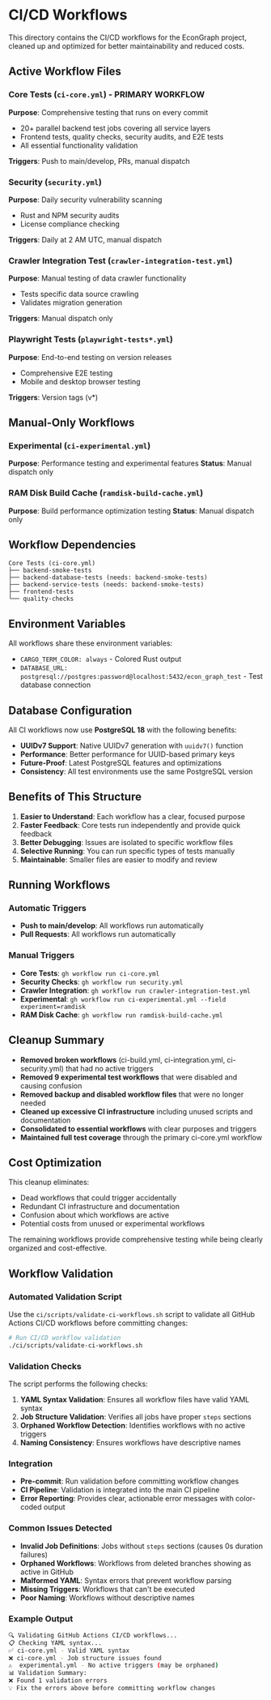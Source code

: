 # CI/CD Workflows

This directory contains the CI/CD workflows for the EconGraph project, cleaned up and optimized for better maintainability and reduced costs.

## Active Workflow Files

### Core Tests (`ci-core.yml`) - **PRIMARY WORKFLOW**
**Purpose**: Comprehensive testing that runs on every commit
- 20+ parallel backend test jobs covering all service layers
- Frontend tests, quality checks, security audits, and E2E tests
- All essential functionality validation

**Triggers**: Push to main/develop, PRs, manual dispatch

### Security (`security.yml`)
**Purpose**: Daily security vulnerability scanning
- Rust and NPM security audits
- License compliance checking

**Triggers**: Daily at 2 AM UTC, manual dispatch

### Crawler Integration Test (`crawler-integration-test.yml`)
**Purpose**: Manual testing of data crawler functionality
- Tests specific data source crawling
- Validates migration generation

**Triggers**: Manual dispatch only

### Playwright Tests (`playwright-tests*.yml`)
**Purpose**: End-to-end testing on version releases
- Comprehensive E2E testing
- Mobile and desktop browser testing

**Triggers**: Version tags (v*)

## Manual-Only Workflows

### Experimental (`ci-experimental.yml`)
**Purpose**: Performance testing and experimental features
**Status**: Manual dispatch only

### RAM Disk Build Cache (`ramdisk-build-cache.yml`)
**Purpose**: Build performance optimization testing
**Status**: Manual dispatch only

## Workflow Dependencies

```
Core Tests (ci-core.yml)
├── backend-smoke-tests
├── backend-database-tests (needs: backend-smoke-tests)
├── backend-service-tests (needs: backend-smoke-tests)
├── frontend-tests
└── quality-checks
```

## Environment Variables

All workflows share these environment variables:
- `CARGO_TERM_COLOR: always` - Colored Rust output
- `DATABASE_URL: postgresql://postgres:password@localhost:5432/econ_graph_test` - Test database connection

## Database Configuration

All CI workflows now use **PostgreSQL 18** with the following benefits:
- **UUIDv7 Support**: Native UUIDv7 generation with `uuidv7()` function
- **Performance**: Better performance for UUID-based primary keys
- **Future-Proof**: Latest PostgreSQL features and optimizations
- **Consistency**: All test environments use the same PostgreSQL version

## Benefits of This Structure

1. **Easier to Understand**: Each workflow has a clear, focused purpose
2. **Faster Feedback**: Core tests run independently and provide quick feedback
3. **Better Debugging**: Issues are isolated to specific workflow files
4. **Selective Running**: You can run specific types of tests manually
5. **Maintainable**: Smaller files are easier to modify and review

## Running Workflows

### Automatic Triggers
- **Push to main/develop**: All workflows run automatically
- **Pull Requests**: All workflows run automatically

### Manual Triggers
- **Core Tests**: `gh workflow run ci-core.yml`
- **Security Checks**: `gh workflow run security.yml`
- **Crawler Integration**: `gh workflow run crawler-integration-test.yml`
- **Experimental**: `gh workflow run ci-experimental.yml --field experiment=ramdisk`
- **RAM Disk Cache**: `gh workflow run ramdisk-build-cache.yml`

## Cleanup Summary

- **Removed broken workflows** (ci-build.yml, ci-integration.yml, ci-security.yml) that had no active triggers
- **Removed 9 experimental test workflows** that were disabled and causing confusion
- **Removed backup and disabled workflow files** that were no longer needed
- **Cleaned up excessive CI infrastructure** including unused scripts and documentation
- **Consolidated to essential workflows** with clear purposes and triggers
- **Maintained full test coverage** through the primary ci-core.yml workflow

## Cost Optimization

This cleanup eliminates:
- Dead workflows that could trigger accidentally
- Redundant CI infrastructure and documentation
- Confusion about which workflows are active
- Potential costs from unused or experimental workflows

The remaining workflows provide comprehensive testing while being clearly organized and cost-effective.

## Workflow Validation

### Automated Validation Script

Use the `ci/scripts/validate-ci-workflows.sh` script to validate all GitHub Actions CI/CD workflows before committing changes:

```bash
# Run CI/CD workflow validation
./ci/scripts/validate-ci-workflows.sh
```

### Validation Checks

The script performs the following checks:

1. **YAML Syntax Validation**: Ensures all workflow files have valid YAML syntax
2. **Job Structure Validation**: Verifies all jobs have proper `steps` sections
3. **Orphaned Workflow Detection**: Identifies workflows with no active triggers
4. **Naming Consistency**: Ensures workflows have descriptive names

### Integration

- **Pre-commit**: Run validation before committing workflow changes
- **CI Pipeline**: Validation is integrated into the main CI pipeline
- **Error Reporting**: Provides clear, actionable error messages with color-coded output

### Common Issues Detected

- **Invalid Job Definitions**: Jobs without `steps` sections (causes 0s duration failures)
- **Orphaned Workflows**: Workflows from deleted branches showing as active in GitHub
- **Malformed YAML**: Syntax errors that prevent workflow parsing
- **Missing Triggers**: Workflows that can't be executed
- **Poor Naming**: Workflows without descriptive names

### Example Output

```bash
🔍 Validating GitHub Actions CI/CD workflows...
📋 Checking YAML syntax...
✅ ci-core.yml - Valid YAML syntax
❌ ci-core.yml - Job structure issues found
⚠️  experimental.yml - No active triggers (may be orphaned)
📊 Validation Summary:
❌ Found 1 validation errors
💡 Fix the errors above before committing workflow changes
```